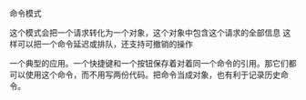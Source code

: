 命令模式

这个模式会把一个请求转化为一个对象，这个对象中包含这个请求的全部信息
这样可以把一个命令延迟或排队，还支持可撤销的操作


一个典型的应用。一个快捷键和一个按钮保存着对着同一个命令的引用。那它们都可以使用这个命令，而不用写两份代码。把命令当成对象，也有利于记录历史命令。
